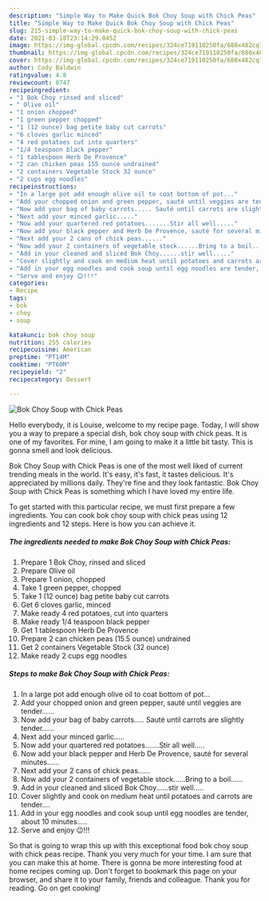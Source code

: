 ```yaml
---
description: "Simple Way to Make Quick Bok Choy Soup with Chick Peas"
title: "Simple Way to Make Quick Bok Choy Soup with Chick Peas"
slug: 215-simple-way-to-make-quick-bok-choy-soup-with-chick-peas
date: 2021-03-18T23:14:29.045Z
image: https://img-global.cpcdn.com/recipes/324ce719110250fa/680x482cq70/bok-choy-soup-with-chick-peas-recipe-main-photo.jpg
thumbnail: https://img-global.cpcdn.com/recipes/324ce719110250fa/680x482cq70/bok-choy-soup-with-chick-peas-recipe-main-photo.jpg
cover: https://img-global.cpcdn.com/recipes/324ce719110250fa/680x482cq70/bok-choy-soup-with-chick-peas-recipe-main-photo.jpg
author: Cody Baldwin
ratingvalue: 4.8
reviewcount: 8747
recipeingredient:
- "1 Bok Choy rinsed and sliced"
- " Olive oil"
- "1 onion chopped"
- "1 green pepper chopped"
- "1 (12 ounce) bag petite baby cut carrots"
- "6 cloves garlic minced"
- "4 red potatoes cut into quarters"
- "1/4 teaspoon black pepper"
- "1 tablespoon Herb De Provence"
- "2 can chicken peas 155 ounce undrained"
- "2 containers Vegetable Stock 32 ounce"
- "2 cups egg noodles"
recipeinstructions:
- "In a large pot add enough olive oil to coat bottom of pot..."
- "Add your chopped onion and green pepper, sauté until veggies are tender......"
- "Now add your bag of baby carrots..... Sauté until carrots are slightly tender......"
- "Next add your minced garlic....."
- "Now add your quartered red potatoes.......Stir all well....."
- "Now add your black pepper and Herb De Provence, sauté for several minutes......"
- "Next add your 2 cans of chick peas......"
- "Now add your 2 containers of vegetable stock......Bring to a boil......"
- "Add in your cleaned and sliced Bok Choy......stir well....."
- "Cover slightly and cook on medium heat until potatoes and carrots are tender...."
- "Add in your egg noodles and cook soup until egg noodles are tender, about 10 minutes....."
- "Serve and enjoy 😉!!!"
categories:
- Recipe
tags:
- bok
- choy
- soup

katakunci: bok choy soup 
nutrition: 255 calories
recipecuisine: American
preptime: "PT14M"
cooktime: "PT60M"
recipeyield: "2"
recipecategory: Dessert

---
```



![Bok Choy Soup with Chick Peas](https://img-global.cpcdn.com/recipes/324ce719110250fa/680x482cq70/bok-choy-soup-with-chick-peas-recipe-main-photo.jpg)

Hello everybody, it is Louise, welcome to my recipe page. Today, I will show you a way to prepare a special dish, bok choy soup with chick peas. It is one of my favorites. For mine, I am going to make it a little bit tasty. This is gonna smell and look delicious.

Bok Choy Soup with Chick Peas is one of the most well liked of current trending meals in the world. It's easy, it's fast, it tastes delicious. It's appreciated by millions daily. They're fine and they look fantastic. Bok Choy Soup with Chick Peas is something which I have loved my entire life.




To get started with this particular recipe, we must first prepare a few ingredients. You can cook bok choy soup with chick peas using 12 ingredients and 12 steps. Here is how you can achieve it.

<!--inarticleads1-->

##### The ingredients needed to make Bok Choy Soup with Chick Peas:

1. Prepare 1 Bok Choy, rinsed and sliced
1. Prepare  Olive oil
1. Prepare 1 onion, chopped
1. Take 1 green pepper, chopped
1. Take 1 (12 ounce) bag petite baby cut carrots
1. Get 6 cloves garlic, minced
1. Make ready 4 red potatoes, cut into quarters
1. Make ready 1/4 teaspoon black pepper
1. Get 1 tablespoon Herb De Provence
1. Prepare 2 can chicken peas (15.5 ounce) undrained
1. Get 2 containers Vegetable Stock (32 ounce)
1. Make ready 2 cups egg noodles




<!--inarticleads2-->

##### Steps to make Bok Choy Soup with Chick Peas:

1. In a large pot add enough olive oil to coat bottom of pot...
1. Add your chopped onion and green pepper, sauté until veggies are tender......
1. Now add your bag of baby carrots..... Sauté until carrots are slightly tender......
1. Next add your minced garlic.....
1. Now add your quartered red potatoes.......Stir all well.....
1. Now add your black pepper and Herb De Provence, sauté for several minutes......
1. Next add your 2 cans of chick peas......
1. Now add your 2 containers of vegetable stock......Bring to a boil......
1. Add in your cleaned and sliced Bok Choy......stir well.....
1. Cover slightly and cook on medium heat until potatoes and carrots are tender....
1. Add in your egg noodles and cook soup until egg noodles are tender, about 10 minutes.....
1. Serve and enjoy 😉!!!




So that is going to wrap this up with this exceptional food bok choy soup with chick peas recipe. Thank you very much for your time. I am sure that you can make this at home. There is gonna be more interesting food at home recipes coming up. Don't forget to bookmark this page on your browser, and share it to your family, friends and colleague. Thank you for reading. Go on get cooking!
